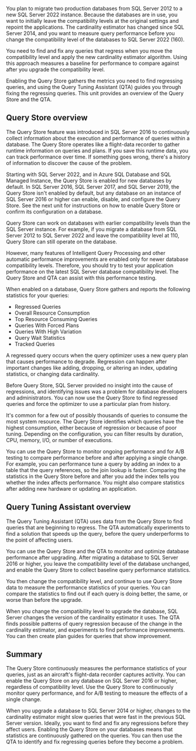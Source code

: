 You plan to migrate two production databases from SQL Server 2012 to a new SQL Server 2022 instance. Because the databases are in use, you want to initially leave the compatibility levels at the original settings and repoint the applications. The cardinality estimator has changed since SQL Server 2014, and you want to measure query performance before you change the compatibility level of the databases to SQL Server 2022 (160).

You need to find and fix any queries that regress when you move the compatibility level and apply the new cardinality estimator algorithm. Using this approach measures a baseline for performance to compare against after you upgrade the compatibility level.

Enabling the Query Store gathers the metrics you need to find regressing queries, and using the Query Tuning Assistant (QTA) guides you through fixing the regressing queries. This unit provides an overview of the Query Store and the QTA.

## Query Store overview

The Query Store feature was introduced in SQL Server 2016 to continuously collect information about the execution and performance of queries within a database. The Query Store operates like a flight-data recorder to gather runtime information on queries and plans. If you save this runtime data, you can track performance over time. If something goes wrong, there's a history of information to discover the cause of the problem.

Starting with SQL Server 2022, and in Azure SQL Database and SQL Managed Instance, the Query Store is enabled for new databases by default. In SQL Server 2016, SQL Server 2017, and SQL Server 2019, the Query Store isn't enabled by default, but any database on an instance of SQL Server 2016 or higher can enable, disable, and configure the Query Store. See the next unit for instructions on how to enable Query Store or confirm its configuration on a database.

Query Store can work on databases with earlier compatibility levels than the SQL Server instance. For example, if you migrate a database from SQL Server 2012 to SQL Server 2022 and leave the compatibility level at 110, Query Store can still operate on the database.

However, many features of Intelligent Query Processing and other automatic performance improvements are enabled only for newer database compatibility levels. Therefore, you should try to test your application performance on the latest SQL Server database compatibility level. The Query Store and QTA can assist with this performance testing.

When enabled on a database, Query Store gathers and reports the following statistics for your queries:

- Regressed Queries
- Overall Resource Consumption
- Top Resource Consuming Queries
- Queries With Forced Plans
- Queries With High Variation
- Query Wait Statistics
- Tracked Queries

A regressed query occurs when the query optimizer uses a new query plan that causes performance to degrade. Regression can happen after important changes like adding, dropping, or altering an index, updating statistics, or changing data cardinality.

Before Query Store, SQL Server provided no insight into the cause of regressions, and identifying issues was a problem for database developers and administrators. You can now use the Query Store to find regressed queries and force the optimizer to use a particular plan from history.

It's common for a few out of possibly thousands of queries to consume the most system resource. The Query Store identifies which queries have the highest consumption, either because of regression or because of poor tuning. Depending on the configuration, you can filter results by duration, CPU, memory, I/O, or number of executions.

You can use the Query Store to monitor ongoing performance and for A/B testing to compare performance before and after applying a single change. For example, you can performance tune a query by adding an index to a table that the query references, so the join lookup is faster. Comparing the statistics in the Query Store before and after you add the index tells you whether the index affects performance. You might also compare statistics after adding new hardware or updating an application.

## Query Tuning Assistant overview

The Query Tuning Assistant (QTA) uses data from the Query Store to find queries that are beginning to regress. The QTA automatically experiments to find a solution that speeds up the query, before the query underperforms to the point of affecting users.

You can use the Query Store and the QTA to monitor and optimize database performance after upgrading. After migrating a database to SQL Server 2016 or higher, you leave the compatibility level of the database unchanged, and enable the Query Store to collect baseline query performance statistics.

You then change the compatibility level, and continue to use Query Store data to measure the performance statistics of your queries. You can compare the statistics to find out if each query is doing better, the same, or worse than before the upgrade.

When you change the compatibility level to upgrade the database, SQL Server changes the version of the cardinality estimator it uses. The QTA finds possible patterns of query regression because of the change in the cardinality estimator, and experiments to find performance improvements. You can then create plan guides for queries that show improvement.

## Summary

The Query Store continuously measures the performance statistics of your queries, just as an aircraft's flight-data recorder captures activity. You can enable the Query Store on any database on SQL Server 2016 or higher, regardless of compatibility level. Use the Query Store to continuously monitor query performance, and for A/B testing to measure the effects of a single change.

When you upgrade a database to SQL Server 2014 or higher, changes to the cardinality estimator might slow queries that were fast in the previous SQL Server version. Ideally, you want to find and fix any regressions before they affect users. Enabling the Query Store on your databases means that statistics are continuously gathered on the queries. You can then use the QTA to identify and fix regressing queries before they become a problem.
